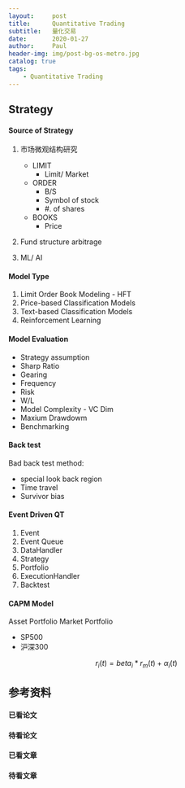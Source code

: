 ```yaml
---
layout:     post
title:      Quantitative Trading
subtitle:   量化交易
date:       2020-01-27
author:     Paul
header-img: img/post-bg-os-metro.jpg
catalog: true
tags:
    - Quantitative Trading
---
```


## Strategy

#### Source of Strategy
1. 市场微观结构研究
   - LIMIT
     - Limit/ Market
   - ORDER
     - B/S
     - Symbol of stock
     - #. of shares 
   - BOOKS
     - Price

2. Fund structure arbitrage
3. ML/ AI

#### Model Type

1. Limit Order Book Modeling - HFT
2. Price-based Classification Models
3. Text-based Classification Models
4. Reinforcement Learning

#### Model Evaluation

- Strategy assumption
- Sharp Ratio
- Gearing
- Frequency
- Risk
- W/L
- Model Complexity - VC Dim 
- Maxium Drawdowm
- Benchmarking

#### Back test
Bad back test method:
- special look back region
- Time travel
- Survivor bias

#### Event Driven QT

1. Event
2. Event Queue
3. DataHandler
4. Strategy
5. Portfolio
6. ExecutionHandler
7. Backtest

#### CAPM Model

Asset Portfolio 
Market Portfolio
- SP500
- 沪深300

$$
r_i(t) = beta_i * r_m(t) + \alpha_i(t)
$$

## 参考资料


#### 已看论文

#### 待看论文

#### 已看文章

#### 待看文章
